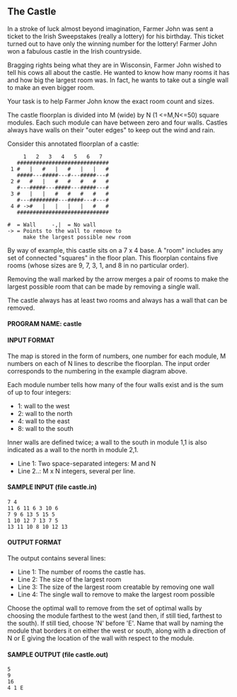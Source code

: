 ## The Castle

In a stroke of luck almost beyond imagination, Farmer John was sent a ticket to the Irish Sweepstakes (really a lottery) for his birthday. This ticket turned out to have only the winning number for the lottery! Farmer John won a fabulous castle in the Irish countryside.

Bragging rights being what they are in Wisconsin, Farmer John wished to tell his cows all about the castle. He wanted to know how many rooms it has and how big the largest room was. In fact, he wants to take out a single wall to make an even bigger room.

Your task is to help Farmer John know the exact room count and sizes.

The castle floorplan is divided into M (wide) by N (1 <=M,N<=50) square modules. Each such module can have between zero and four walls. Castles always have walls on their "outer edges" to keep out the wind and rain.

Consider this annotated floorplan of a castle:

```
     1   2   3   4   5   6   7
   #############################
 1 #   |   #   |   #   |   |   #
   #####---#####---#---#####---#   
 2 #   #   |   #   #   #   #   #
   #---#####---#####---#####---#
 3 #   |   |   #   #   #   #   #   
   #---#########---#####---#---#
 4 # ->#   |   |   |   |   #   #   
   ############################# 

#  = Wall     -,|  = No wall
-> = Points to the wall to remove to
     make the largest possible new room
```

By way of example, this castle sits on a 7 x 4 base. A "room" includes any set of connected "squares" in the floor plan. This floorplan contains five rooms (whose sizes are 9, 7, 3, 1, and 8 in no particular order).

Removing the wall marked by the arrow merges a pair of rooms to make the largest possible room that can be made by removing a single wall.

The castle always has at least two rooms and always has a wall that can be removed.

#### PROGRAM NAME: castle

#### INPUT FORMAT

The map is stored in the form of numbers, one number for each module, M numbers on each of N lines to describe the floorplan. The input order corresponds to the numbering in the example diagram above.

Each module number tells how many of the four walls exist and is the sum of up to four integers:

* 1: wall to the west
* 2: wall to the north
* 4: wall to the east
* 8: wall to the south

Inner walls are defined twice; a wall to the south in module 1,1 is also indicated as a wall to the north in module 2,1.

* Line 1:	Two space-separated integers: M and N
* Line 2..:	M x N integers, several per line.

#### SAMPLE INPUT (file castle.in)
```
7 4
11 6 11 6 3 10 6
7 9 6 13 5 15 5
1 10 12 7 13 7 5
13 11 10 8 10 12 13
```

#### OUTPUT FORMAT

The output contains several lines:
* Line 1:	The number of rooms the castle has.
* Line 2:	The size of the largest room
* Line 3:	The size of the largest room creatable by removing one wall
* Line 4:	The single wall to remove to make the largest room possible

Choose the optimal wall to remove from the set of optimal walls by choosing the module farthest to the west (and then, if still tied, farthest to the south). If still tied, choose 'N' before 'E'. Name that wall by naming the module that borders it on either the west or south, along with a direction of N or E giving the location of the wall with respect to the module.

#### SAMPLE OUTPUT (file castle.out)
```
5
9
16
4 1 E
```
